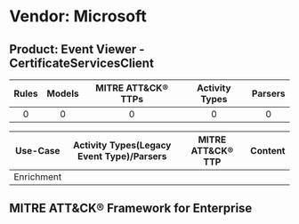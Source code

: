 Vendor: Microsoft
=================
Product: Event Viewer - CertificateServicesClient
-------------------------------------------------
| Rules | Models | MITRE ATT&CK® TTPs | Activity Types | Parsers |
|:-----:|:------:|:------------------:|:--------------:|:-------:|
|   0   |   0    |         0          |       0        |    0    |

|  Use-Case  | Activity Types(Legacy Event Type)/Parsers | MITRE ATT&CK® TTP | Content    |
|:----------:| ---- | ---- | ---- |
| Enrichment |    |    | [](RM/r_m_microsoft_event_viewer_-_certificateservicesclient_Enrichment.md) |

MITRE ATT&CK® Framework for Enterprise
--------------------------------------
